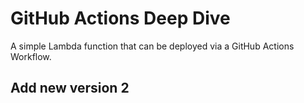 # GitHub Actions Deep Dive

A simple Lambda function that can be deployed via a GitHub Actions Workflow. 

## Add new version 2
